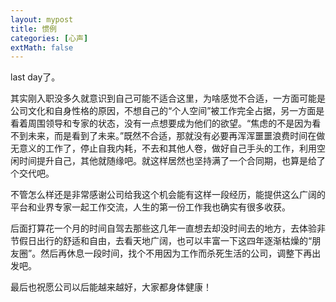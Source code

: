 ```yaml
---
layout: mypost
title: 惯例
categories: [心声]
extMath: false
---
```


last day了。

其实刚入职没多久就意识到自己可能不适合这里，为啥感觉不合适，一方面可能是公司文化和自身性格的原因，不想自己的“个人空间”被工作完全占据，另一方面是看着周围领导和专家的状态，没有一点想要成为他们的欲望。“焦虑的不是因为看不到未来，而是看到了未来。”既然不合适，那就没有必要再浑浑噩噩浪费时间在做无意义的工作了，停止自我内耗，不去和其他人卷，做好自己手头的工作，利用空闲时间提升自己，其他就随缘吧。就这样居然也坚持满了一个合同期，也算是给了个交代吧。

不管怎么样还是非常感谢公司给我这个机会能有这样一段经历，能提供这么广阔的平台和业界专家一起工作交流，人生的第一份工作我也确实有很多收获。

后面打算花一个月的时间自驾去那些这几年一直想去却没时间去的地方，去体验非节假日出行的舒适和自由，去看天地广阔，也可以丰富一下这四年逐渐枯燥的“朋友圈”。然后再休息一段时间，找个不用因为工作而杀死生活的公司，调整下再出发吧。

最后也祝愿公司以后能越来越好，大家都身体健康！


